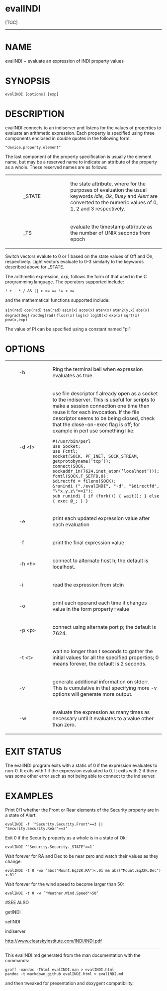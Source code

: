 evalINDI
========

[TOC]

------------------------------------------------------------------------

# NAME 

evalINDI − evaluate an expression of INDI property values

# SYNOPSIS 

```
evalINDI [options] [exp]
```

# DESCRIPTION 

evalINDI connects to an indiserver and listens for the values of properties to evaluate an arithmetic expression. Each property is specified using three components enclosed in double quotes in the following form:
```
"device.property.element"
```

The last component of the property specification is usually the element name, but may be a reserved name to indicate an attribute of the property as a whole. These reserved names are as follows:

<table>
<colgroup>
<col width="10%" />
<col width="30%" />
<col width="60%" />
</colgroup>
<tbody>
<tr class="odd">
<td align="left"></td>
<td align="left"><p>_STATE</p></td>
<td align="left"><p>the state attribute, where for the purposes of evaluation the usual keywords <em>Idle, Ok, Busy</em> and <em>Alert</em> are converted to the numeric values of 0, 1, 2 and 3 respectively.</p></td>
</tr>
<tr class="even">
<td align="left"></td>
<td align="left"><p>_TS</p></td>
<td align="left"><p>evaluate the timestamp attribute as the number of UNIX seconds from epoch</p></td>
</tr>
</tbody>
</table>

Switch vectors evalute to 0 or 1 based on the state values of Off and On, respectively. Light vectors evaluate to 0-3 similarly to the keywords described above for \_STATE.

The arithmetic expression, *exp,* follows the form of that used in the C programming language. The operators supported include:

```
! + - * / && || > >= == != < <=
```

and the mathematical functions supported include:

`sin(rad)` `cos(rad)` `tan(rad)` `asin(x)` `acos(x)` `atan(x)` `atan2(y,x)` `abs(x)` `degrad(deg)` `raddeg(rad)` `floor(x)` `log(x)` `log10(x)` `exp(x)` `sqrt(x)`  `pow(x,exp)`

The value of PI can be specified using a constant named "pi".

# OPTIONS 

<table>
<colgroup>
<col width="10%" />
<col width="30%" />
<col width="60%" />
</colgroup>
<tbody>
<tr class="odd">
<td align="left"></td>
<td align="left"><p>-b</p></td>
<td align="left"><p>Ring the terminal bell when expression evaluates as true.</p></td>
</tr>
<tr class="even">
<td align="left"></td>
<td align="left"><p>-d &lt;f&gt;</p></td>
<td align="left"><p>use file descriptor f already open as a socket to the indiserver. This is useful for scripts to make a session connection one time then reuse it for each invocation. If the file descriptor seems to be being closed, check that the close-on-exec flag is off; for example in perl use something like:</p>

`#!/usr/bin/perl`<br/>
`use Socket;`<br/>
`use Fcntl;`<br/>
`socket(SOCK, PF_INET, SOCK_STREAM, getprotobyname(’tcp’));`<br/>
`connect(SOCK, sockaddr_in(7624,inet_aton(’localhost’)));`<br/>
`fcntl(SOCK,F_SETFD,0);`<br/>
`$directfd = fileno(SOCK);`<br/>
`&runindi ("./evalINDI", "-d", "$directfd", "\"x.y.z\"==1");`<br/>
`sub runindi { if (fork()) { wait(); } else { exec @_; } }`<br/>
</td>
</tr>
<tr class="odd">
<td align="left"></td>
<td align="left"><p>-e</p></td>
<td align="left"><p>print each updated expression value after each evaluation</p></td>
</tr>
<tr class="even">
<td align="left"></td>
<td align="left"><p>-f</p></td>
<td align="left"><p>print the final expression value</p></td>
</tr>
<tr class="odd">
<td align="left"></td>
<td align="left"><p>-h &lt;h&gt;</p></td>
<td align="left"><p>connect to alternate host h; the default is localhost.</p></td>
</tr>
<tr class="even">
<td align="left"></td>
<td align="left"><p>-i</p></td>
<td align="left"><p>read the expression from stdin</p></td>
</tr>
<tr class="odd">
<td align="left"></td>
<td align="left"><p>-o</p></td>
<td align="left"><p>print each operand each time it changes value in the form property=value</p></td>
</tr>
<tr class="even">
<td align="left"></td>
<td align="left"><p>-p &lt;p&gt;</p></td>
<td align="left"><p>connect using alternate port p; the default is 7624.</p></td>
</tr>
<tr class="odd">
<td align="left"></td>
<td align="left"><p>-t &lt;t&gt;</p></td>
<td align="left"><p>wait no longer than t seconds to gather the initial values for all the specified properties; 0 means forever, the default is 2 seconds.</p></td>
</tr>
<tr class="even">
<td align="left"></td>
<td align="left"><p>-v</p></td>
<td align="left"><p>generate additional information on stderr. This is cumulative in that specifying more -v options will generate more output.</p></td>
</tr>
<tr class="odd">
<td align="left"></td>
<td align="left"><p>-w</p></td>
<td align="left"><p>evaluate the expression as many times as necessary until it evaluates to a value other than zero.</p></td>
</tr>
</tbody>
</table>

# EXIT STATUS 

The evalINDI program exits with a statis of 0 if the expression evaluates to non-0. It exits with 1 if the expression evaluated to 0. It exits with 2 if there was some other error such as not being able to connect to the indiserver.

# EXAMPLES 

Print 0/1 whether the Front or Rear elements of the Security property are in a state of Alert:
```
evalINDI -f ’"Security.Security.Front"==3 || "Security.Security.Rear"==3’
```
Exit 0 if the Security property as a whole is in a state of Ok:
```
evalINDI ’"Security.Security._STATE"==1’
```
Wait forever for RA and Dec to be near zero and watch their values as they change:
```
evalINDI -t 0 -wo ’abs("Mount.EqJ2K.RA")<.01 && abs("Mount.EqJ2K.Dec")<.01’
```
Wait forever for the wind speed to become larger than 50:
```
evalINDI -t 0 -w ’"Weather.Wind.Speed">50’
```

#SEE ALSO 

getINDI

setINDI

indiserver

http://www.clearskyinstitute.com/INDI/INDI.pdf


------------------------------------------------------------------------
This evalINDI.md generated from the man documentation with the commands:
```
groff -mandoc -Thtml evalINDI.man > evalINDI.html
pandoc -t markdown_github evalINDI.html > evalINDI.md
```
and then tweaked for presentation and doxygent compatibility.
